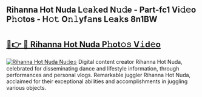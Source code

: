 ## Rihanna Hot Nuda L𝚎a𝚔ed N𝚞𝚍e - Part-fc1 Vi𝚍𝚎o P𝚑𝚘tos - H𝚘𝚝 O𝚗𝚕yf𝚊ns L𝚎a𝚔s 8n1BW

# <h2><a href="http://kf3kax.oniu.top/?m=Rihanna+Hot+Nuda">🔗👉 🔴 Rihanna Hot Nuda P𝚑ot𝚘𝚜 V𝚒d𝚎o</a></h2>

[![Rihanna Hot Nuda Nu𝚍e𝚜](https://i.imgur.com/0qMVB7G.gif)](http://kf3kax.oniu.top/?m=Rihanna+Hot+Nuda)
Digital content creator Rihanna Hot Nuda, celebrated for disseminating dance and lifestyle information, through performances and personal vlogs. Remarkable juggler Rihanna Hot Nuda, acclaimed for their exceptional abilities and accomplishments in juggling various objects.  
